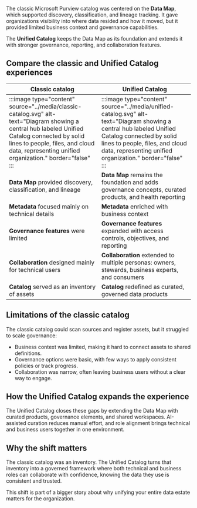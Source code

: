 The classic Microsoft Purview catalog was centered on the **Data Map**, which supported discovery, classification, and lineage tracking. It gave organizations visibility into where data resided and how it moved, but it provided limited business context and governance capabilities.

The **Unified Catalog** keeps the Data Map as its foundation and extends it with stronger governance, reporting, and collaboration features.

## Compare the classic and Unified Catalog experiences

| Classic catalog  | Unified Catalog |
|-----|-----|
|:::image type="content" source="../media/classic-catalog.svg" alt-text="Diagram showing a central hub labeled Unified Catalog connected by solid lines to people, files, and cloud data, representing unified organization."  border="false" :::|:::image type="content" source="../media/unified-catalog.svg" alt-text="Diagram showing a central hub labeled Unified Catalog connected by solid lines to people, files, and cloud data, representing unified organization."  border="false" :::|
| **Data Map** provided discovery, classification, and lineage | **Data Map** remains the foundation and adds governance concepts, curated products, and health reporting |
| **Metadata** focused mainly on technical details | **Metadata** enriched with business context |
| **Governance features** were limited | **Governance features** expanded with access controls, objectives, and reporting  |
| **Collaboration** designed mainly for technical users  | **Collaboration** extended to multiple personas: owners, stewards, business experts, and consumers |
| **Catalog** served as an inventory of assets | **Catalog** redefined as curated, governed data products |

## Limitations of the classic catalog

The classic catalog could scan sources and register assets, but it struggled to scale governance:

- Business context was limited, making it hard to connect assets to shared definitions.
- Governance options were basic, with few ways to apply consistent policies or track progress.
- Collaboration was narrow, often leaving business users without a clear way to engage.

## How the Unified Catalog expands the experience

The Unified Catalog closes these gaps by extending the Data Map with curated products, governance elements, and shared workspaces. AI-assisted curation reduces manual effort, and role alignment brings technical and business users together in one environment.

## Why the shift matters

The classic catalog was an inventory. The Unified Catalog turns that inventory into a governed framework where both technical and business roles can collaborate with confidence, knowing the data they use is consistent and trusted.

This shift is part of a bigger story about why unifying your entire data estate matters for the organization.
